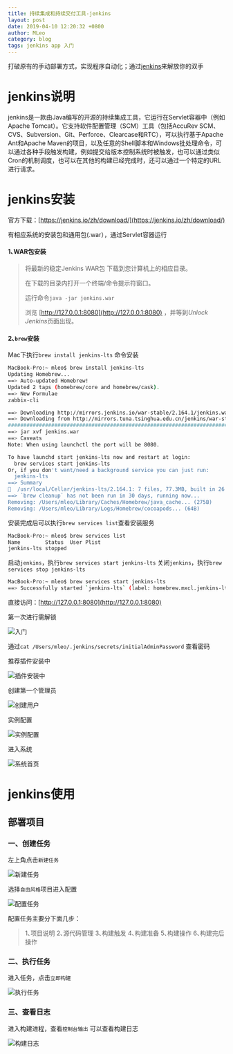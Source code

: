 ```yaml
---
title: 持续集成和持续交付工具-jenkins
layout: post
date: 2019-04-10 12:20:32 +0800
author: MLeo
category: blog
tags: jenkins app 入门
---
```


打破原有的手动部署方式，实现程序自动化；通过[jenkins](https://jenkins.io/zh/)来解放你的双手

# jenkins说明

jenkins是一款由Java编写的开源的持续集成工具，它运行在Servlet容器中（例如Apache Tomcat）。它支持软件配置管理（SCM）工具（包括AccuRev SCM、CVS、Subversion、Git、Perforce、Clearcase和RTC），可以执行基于Apache Ant和Apache Maven的项目，以及任意的Shell脚本和Windows批处理命令，可以通过各种手段触发构建，例如提交给版本控制系统时被触发，也可以通过类似Cron的机制调度，也可以在其他的构建已经完成时，还可以通过一个特定的URL进行请求。



# jenkins安装

官方下载：[https://jenkins.io/zh/download/](https://jenkins.io/zh/download/)

有相应系统的安装包和通用包(.war），通过Servlet容器运行


#### 1､WAR包安装

> 将最新的稳定Jenkins WAR包 下载到您计算机上的相应目录。
> 
> 在下载的目录内打开一个终端/命令提示符窗口。
> 
> 运行命令`java -jar jenkins.war`
> 
> 浏览 [http://127.0.0.1:8080](http://127.0.0.1:8080) ，并等到*Unlock Jenkins*页面出现。

#### 2､`brew`安装

Mac下执行`brew install jenkins-lts` 命令安装

```bash
MacBook-Pro:~ mleo$ brew install jenkins-lts
Updating Homebrew...
==> Auto-updated Homebrew!
Updated 2 taps (homebrew/core and homebrew/cask).
==> New Formulae
zabbix-cli

==> Downloading http://mirrors.jenkins.io/war-stable/2.164.1/jenkins.war
==> Downloading from http://mirrors.tuna.tsinghua.edu.cn/jenkins/war-stable/2.164.1/jenkins.war
######################################################################## 100.0%
==> jar xvf jenkins.war
==> Caveats
Note: When using launchctl the port will be 8080.

To have launchd start jenkins-lts now and restart at login:
  brew services start jenkins-lts
Or, if you don't want/need a background service you can just run:
  jenkins-lts
==> Summary
🍺  /usr/local/Cellar/jenkins-lts/2.164.1: 7 files, 77.3MB, built in 26 seconds
==> `brew cleanup` has not been run in 30 days, running now...
Removing: /Users/mleo/Library/Caches/Homebrew/java_cache... (275B)
Removing: /Users/mleo/Library/Logs/Homebrew/cocoapods... (64B)
```

安装完成后可以执行`brew services list`查看安装服务

```bash
MacBook-Pro:~ mleo$ brew services list
Name        Status  User Plist
jenkins-lts stopped
```

启动`jenkins`，执行`brew services start jenkins-lts`
关闭`jenkins`，执行`brew services stop jenkins-lts`

```bash
MacBook-Pro:~ mleo$ brew services start jenkins-lts
==> Successfully started `jenkins-lts` (label: homebrew.mxcl.jenkins-lts)
```

直接访问：[http://127.0.0.1:8080](http://127.0.0.1:8080)

第一次进行需解锁

![入门](http://images.ichochy.com/%E5%85%A5%E9%97%A8.png)

通过`cat /Users/mleo/.jenkins/secrets/initialAdminPassword` 查看密码

推荐插件安装中

![插件安装中](http://images.ichochy.com/%E6%8F%92%E4%BB%B6%E5%AE%89%E8%A3%85%E4%B8%AD.png)

创建第一个管理员

![创建用户](http://images.ichochy.com/%E5%88%9B%E5%BB%BA%E7%94%A8%E6%88%B7.png)

实例配置

![实例配置](http://images.ichochy.com/%E5%AE%9E%E4%BE%8B%E9%85%8D%E7%BD%AE.png)

进入系统

![系统首页](http://images.ichochy.com/%E7%B3%BB%E7%BB%9F%E9%A6%96%E9%A1%B5.png)


# jenkins使用


## 部署项目

### 一、创建任务

左上角点击`新建任务` 

![新建任务](http://images.ichochy.com/%E6%96%B0%E5%BB%BA%E4%BB%BB%E5%8A%A1.png)

选择`自由风格`项目进入配置

![配置任务](http://images.ichochy.com/%E9%85%8D%E7%BD%AE%E4%BB%BB%E5%8A%A1.png)



配置任务主要分下面几步：

> 1､项目说明
> 2､源代码管理
> 3､构建触发
> 4､构建准备
> 5､构建操作
> 6､构建完后操作

### 二、执行任务

进入任务，点击`立即构建`

![执行任务](http://images.ichochy.com/%E6%89%A7%E8%A1%8C%E4%BB%BB%E5%8A%A1.png)



### 三、查看日志

进入构建进程，查看`控制台输出` 可以查看构建日志

![构建日志](http://images.ichochy.com/%E6%9E%84%E5%BB%BA%E6%97%A5%E5%BF%97.png)
